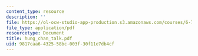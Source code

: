 ```yaml
---
content_type: resource
description: ''
file: https://ol-ocw-studio-app-production.s3.amazonaws.com/courses/6-780-semiconductor-manufacturing-spring-2003/9817caa6432558bc003f30f11e7db4cf_hung_chan_talk.pdf
file_type: application/pdf
resourcetype: Document
title: hung_chan_talk.pdf
uid: 9817caa6-4325-58bc-003f-30f11e7db4cf
---
```

